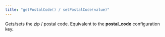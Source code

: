 ```yaml
---
title: "getPostalCode() / setPostalCode(value)"
---
```


Gets/sets the zip / postal code. Equivalent to the __postal_code__ configuration key.
